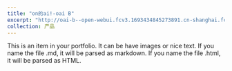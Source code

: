 ```yaml
---
title: "on的ai!-oai B"
excerpt: "http://oai-b--open-webui.fcv3.1693434845273891.cn-shanghai.fc.devsapp.net/<br/><img src='/images/500x300.png'>"
collection: 产品
---
```


This is an item in your portfolio. It can be have images or nice text. If you name the file .md, it will be parsed as markdown. If you name the file .html, it will be parsed as HTML. 
